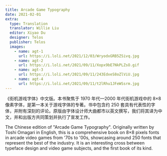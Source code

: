 ```yaml
---
title: Arcade Game Typography
date: 2021-02-01
extra:
  type: Translation
  translator: Willie Liu
  editor: Xiyao Du
  designer: Telos
  publisher: Telos
  images:
    - name: agt-1
      url: https://i.loli.net/2021/12/03/WryodxGRB5ZSivq.jpg
    - name: agt-2
      url: https://i.loli.net/2021/09/11/Xopx9bE7NkPLZsO.gif
    - name: agt-3
      url: https://i.loli.net/2021/09/11/243EdxeS8oZlViU.jpg
    - name: agt-4
      url: https://i.loli.net/2021/09/11/t2lRhu1JFeWSsrm.jpg
---
```


《街机游戏字体》中文版。本书聚焦于 1970 年代—2000 年代街机游戏中的 8×8 像素字体，是第一本关于游戏字体的专著。书中包含约 250 套具有代表性的字体，并附有深刻的评论。原版由字体设计师大曲都市以英文撰写，我们将其译为中文，并和出版方共同策划并执行了宣发工作。

The Chinese edition of "Arcade Game Typography". Originally written by Toshi Omagari in English, this is a comprehensive book on 8×8 pixels fonts in arcade video games from '70s to '00s, showcasing around 250 fonts that represent the best of the industry. It is an interesting cross between typeface design and video game subjects, and the first book of its kind.
